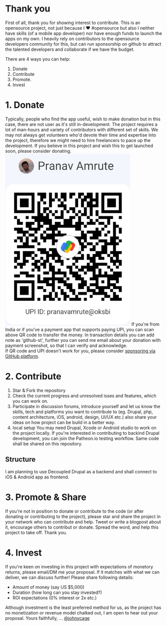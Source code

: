 # Thank you
First of all, thank you for showing interest to contribute. This is an opensource project, not just because I ❤ #opensource but also I neither have skills (of a mobile app developer) nor have enough funds to launch the apps on my own. I heavily rely on contributors to the opensource developers community for this, but can run sponsorship on github to attract the talented developers and collaborate if we have the budget.

There are 4 ways you can help: 
1. Donate
2. Contribute
3. Promote.
4. Invest

# 1. Donate
Typically, people who find the app useful, wish to make donation but in this case, there are not user as it's still in-development. The project requires a lot of man-hours and variety of contributors with different set of skills. We may not always get volunteers who'd devote their time and expertise into the project, therefore we might need to hire freelancers to pace up the development. If you believe in this project and wish this to get launched soon, please consider donating.
<img src="GooglePay_QR-crop.png" width="400" alt="pranavamrute@oksbi" title="Pay with Any UPI App">
If you're from India or if you've a payment app that supports paying UPI, you can scan above QR code to transfer the money. In transaction details you can add note as 'github-st', further you can send me email about your donation with payment screenshot, so that I can verify and acknowledge.   
If QR code and UPI doesn't work for you, please consider [sponsoring via GitHub platform](https://github.com/sponsors/johnycage). 


# 2. Contribute
1. Star & Fork the repository
2. Check the current progress and unresolved isses and features, which you can work on.
3. Participate in discussion forums, introduce yourself and let us know the skills, tech and platforms you want to contribute to (eg. Drupal, php, content architecture, iOS, android, design, UI/UX etc.) also share your ideas on how project can be build in a better way.
4. local setup
    You may need Drupal, Xcode or Android studio to work on the project locally.
    If you're interested in contributing to backind Drupal development, you can join the Patheon.io testing workflow. Same code shall be shared on this repository. 

## Structure
I am planning to use Decoupled Drupal as a backend and shall connect to iOS & Android app as frontend.

# 3. Promote & Share
If you're not in position to donate or contribute to the code (or after donating or contributing to the project), please star and share the project in your network who can contribute and help. Tweet or write a blogpost about it, encourage others to contribut or donate. Spread the word, and help this project to take off.
Thank you.

# 4. Invest
If you're keen on investing in this project with expectations of monetory returns, please email/DM me your proposal. If it matches with what we can deliver, we can discuss further! Please share following details: 
* Amount of money (say US $5,000)
* Duration (how long can you stay invested?)
* ROI expectations (0% interest or 2x etc.)
  
Although investment is the least preferred method for us, as the project has no monetization or revenue model chalked out, I am open to hear out your proposal. 
Yours faithfully, 
... [@johnycage](https://www.github.com/johnycage/)
